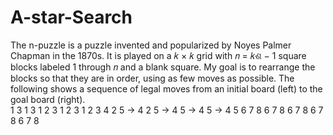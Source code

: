 # A-star-Search

The n-puzzle is a puzzle invented and popularized by Noyes Palmer
Chapman in the 1870s. It is played on a 𝑘 × 𝑘 grid with 𝑛 = 𝑘ଶ − 1 square blocks labeled 1
through 𝑛 and a blank square. My goal is to rearrange the blocks so that they are in order, using
as few moves as possible. The following shows a sequence of legal moves from an initial board (left) to the goal
board (right).  
1 3           1   3           1 2 3         1 2 3             1 2 3
4 2 5    →    4 2 5     →     4   5    →    4 5        →      4 5 6
7 8 6         7 8 6           7 8 6         7 8 6             7 8 
